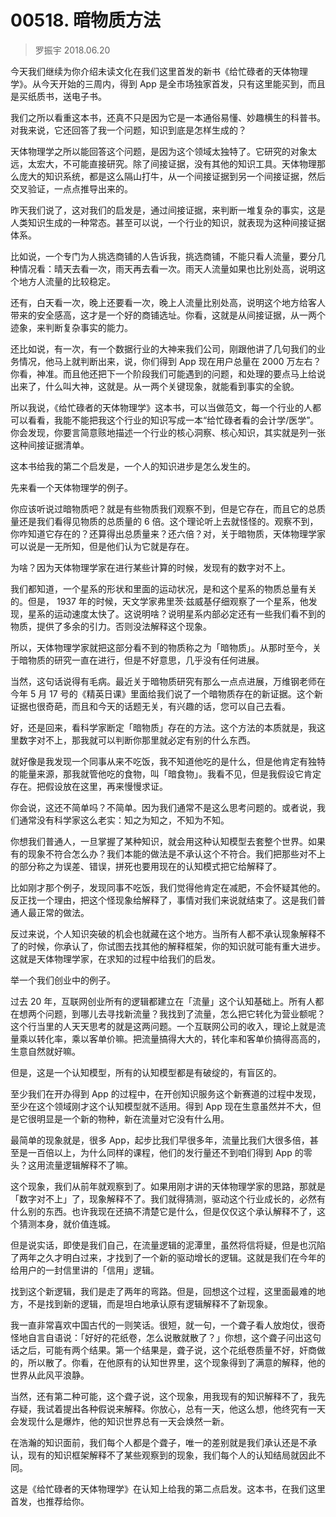 # 00518. 暗物质方法

> 罗振宇 2018.06.20

今天我们继续为你介绍未读文化在我们这里首发的新书《给忙碌者的天体物理学》。从今天开始的三周内，得到 App 是全市场独家首发，只有这里能买到，而且是买纸质书，送电子书。

我们之所以看重这本书，还真不只是因为它是一本通俗易懂、妙趣横生的科普书。对我来说，它还回答了我一个问题，知识到底是怎样生成的？

天体物理学之所以能回答这个问题，是因为这个领域太独特了。它研究的对象太远，太宏大，不可能直接研究。除了间接证据，没有其他的知识工具。天体物理那么庞大的知识系统，都是这么隔山打牛，从一个间接证据到另一个间接证据，然后交叉验证，一点点推导出来的。

昨天我们说了，这对我们的启发是，通过间接证据，来判断一堆复杂的事实，这是人类知识生成的一种常态。甚至可以说，一个行业的知识，就表现为这种间接证据体系。

比如说，一个专门为人挑选商铺的人告诉我，挑选商铺，不能只看人流量，要分几种情况看：晴天去看一次，雨天再去看一次。雨天人流量如果也比别处高，说明这个地方人流量的比较稳定。

还有，白天看一次，晚上还要看一次，晚上人流量比别处高，说明这个地方给客人带来的安全感高，这才是一个好的商铺选址。你看，这就是从间接证据，从一两个迹象，来判断复杂事实的能力。

还比如说，有一次，有一个数据行业的大神来我们公司，刚跟他讲了几句我们的业务情况，他马上就判断出来，说，你们得到 App 现在用户总量在 2000 万左右？你看，神准。而且他还把下一个阶段我们可能遇到的问题，和处理的要点马上给说出来了，什么叫大神，这就是。从一两个关键现象，就能看到事实的全貌。

所以我说，《给忙碌者的天体物理学》这本书，可以当做范文，每一个行业的人都可以看看，我能不能把我这个行业的知识写成一本“给忙碌者看的会计学/医学”。你会发现，你要言简意赅地描述一个行业的核心洞察、核心知识，其实就是列一张这种间接证据清单。

这本书给我的第二个启发是，一个人的知识进步是怎么发生的。

先来看一个天体物理学的例子。

你应该听说过暗物质吧？就是有些物质我们观察不到，但是它存在，而且它的总质量还是我们看得见物质的总质量的 6 倍。这个理论听上去就怪怪的。观察不到，你咋知道它存在的？还算得出总质量来？还六倍？对，关于暗物质，天体物理学家可以说是一无所知，但是他们认为它就是存在。

为啥？因为天体物理学家在进行某些计算的时候，发现有的数字对不上。

我们都知道，一个星系的形状和里面的运动状况，是和这个星系的物质总量有关的。但是， 1937 年的时候，天文学家弗里茨·兹威基仔细观察了一个星系，他发现，星系的运动速度太快了。这说明啥？说明星系内部必定还有一些我们看不到的物质，提供了多余的引力。否则没法解释这个现象。

所以，天体物理学家就把这部分看不到的物质称之为「暗物质」。从那时至今，关于暗物质的研究一直在进行，但是不好意思，几乎没有任何进展。

当然，这句话说得有毛病。最近关于暗物质研究有那么一点点进展，万维钢老师在今年 5 月 17 号的《精英日课》里面给我们说了一个暗物质存在的新证据。这个新证据也很奇葩，而且和今天的话题无关，有兴趣的话，您可以自己去看。

好，还是回来，看科学家断定「暗物质」存在的方法。这个方法的本质就是，我这里数字对不上，那我就可以判断你那里就必定有别的什么东西。

就好像是我发现一个同事从来不吃饭，我不知道他吃的是什么，但是他肯定有独特的能量来源，那我就管他吃的食物，叫「暗食物」。我看不见，但是我假设它肯定存在。把假设放在这里，再来慢慢求证。

你会说，这还不简单吗？不简单。因为我们通常不是这么思考问题的。或者说，我们通常没有科学家这么老实：知之为知之，不知为不知。

你想我们普通人，一旦掌握了某种知识，就会用这种认知模型去套整个世界。如果有的现象不符合怎么办？我们本能的做法是不承认这个不符合。我们把那些对不上的部分称之为误差、错误，拼死也要用现在的认知模式把它给解释了。

比如刚才那个例子，发现同事不吃饭，我们觉得他肯定在减肥，不会怀疑其他的。反正找一个理由，把这个怪现象给解释了，事情对我们来说就结束了。这是我们普通人最正常的做法。

反过来说，个人知识突破的机会也就藏在这个地方。当所有人都不承认现象解释不了的时候，你承认了，你试图去找其他的解释框架，你的知识就可能有重大进步。这就是天体物理学家，在求知的过程中给我们的启发。

举一个我们创业中的例子。

过去 20 年，互联网创业所有的逻辑都建立在「流量」这个认知基础上。所有人都在想两个问题，到哪儿去寻找新流量？我找到了流量，怎么把它转化为营业额呢？这个行当里的人天天思考的就是这两问题。一个互联网公司的收入，理论上就是流量乘以转化率，乘以客单价嘛。把流量搞得大大的，转化率和客单价搞得高高的，生意自然就好嘛。

但是，这是一个认知模型，所有的认知模型都是有破绽的，有盲区的。

至少我们在开办得到 App 的过程中，在开创知识服务这个新赛道的过程中发现，至少在这个领域刚才这个认知模型就不适用。得到 App 现在生意虽然并不大，但是它很明显是一个新的物种，新在流量对它没有什么用。

最简单的现象就是，很多 App，起步比我们早很多年，流量比我们大很多倍，甚至是一百倍以上，为什么同样的课程，他们的发行量还不到咱们得到 App 的零头？这用流量逻辑解释不了嘛。

这个现象，我们从前年就观察到了。如果用刚才讲的天体物理学家的思路，那就是「数字对不上」了，现象解释不了。我们就得猜测，驱动这个行业成长的，必然有什么别的东西。也许我现在还搞不清楚它是什么，但是仅仅这个承认解释不了，这个猜测本身，就价值连城。

但是说实话，即使是我们自己，在流量逻辑的泥潭里，虽然将信将疑，但是也沉陷了两年之久才明白过来，才找到了一个新的驱动增长的逻辑。这就是我们在今年的给用户的一封信里讲的「信用」逻辑。

找到这个新逻辑，我们是走了两年的弯路。但是，回想这个过程，这里面最难的地方，不是找到新的逻辑，而是坦白地承认原有逻辑解释不了新现象。

我一直非常喜欢中国古代的一则笑话。很短，就一句，一个聋子看人放炮仗，很奇怪地自言自语说：「好好的花纸卷，怎么说散就散了？」你想，这个聋子问出这句话之后，可能有两个结果。第一个结果是，聋子说，这个花纸卷质量不好，奸商做的，所以散了。你看，在他原有的认知世界里，这个现象得到了满意的解释，他的世界从此风平浪静。

当然，还有第二种可能，这个聋子说，这个现象，用我现有的知识解释不了，我先存疑，我试着提出各种假说来解释。你放心，总有一天，他这么想，他终究有一天会发现什么是爆炸，他的知识世界总有一天会焕然一新。

在浩瀚的知识面前，我们每个人都是个聋子，唯一的差别就是我们承认还是不承认，现有的知识框架解释不了某些观察到的现象，我们每个人的认知结局就因此不同。

这是《给忙碌者的天体物理学》在认知上给我的第二点启发。这本书，在我们这里首发，也推荐给你。
